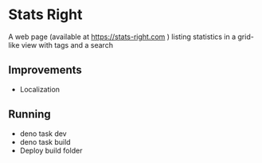 # Stats Right

A web page (available at https://stats-right.com ) listing statistics in a grid-like view with tags and a search

## Improvements

- Localization

## Running

- deno task dev
- deno task build
- Deploy build folder
